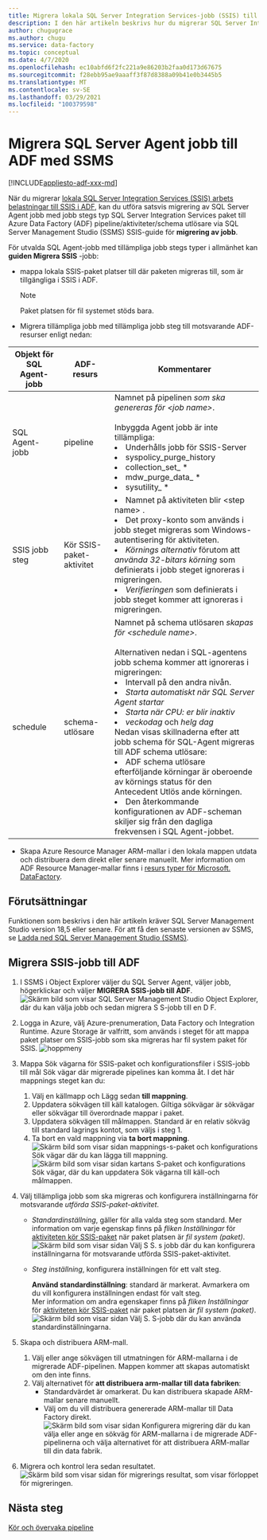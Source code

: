 ```yaml
---
title: Migrera lokala SQL Server Integration Services-jobb (SSIS) till Azure Data Factory
description: I den här artikeln beskrivs hur du migrerar SQL Server Integration Services-jobb (SSIS) till Azure Data Factory pipelines/aktiviteter/utlösare med SQL Server Management Studio.
author: chugugrace
ms.author: chugu
ms.service: data-factory
ms.topic: conceptual
ms.date: 4/7/2020
ms.openlocfilehash: ec10abfd6f2fc221a9e86203b2faa0d173d67675
ms.sourcegitcommit: f28ebb95ae9aaaff3f87d8388a09b41e0b3445b5
ms.translationtype: MT
ms.contentlocale: sv-SE
ms.lasthandoff: 03/29/2021
ms.locfileid: "100379598"
---
```

# <a name="migrate-sql-server-agent-jobs-to-adf-with-ssms"></a>Migrera SQL Server Agent jobb till ADF med SSMS

[!INCLUDE[appliesto-adf-xxx-md](includes/appliesto-adf-xxx-md.md)]

När du migrerar [lokala SQL Server Integration Services (SSIS) arbets belastningar till SSIS i ADF](scenario-ssis-migration-overview.md), kan du utföra satsvis migrering av SQL Server Agent jobb med jobb stegs typ SQL Server Integration Services paket till Azure Data Factory (ADF) pipeline/aktiviteter/schema utlösare via SQL Server Management Studio (SSMS) SSIS-guide för **migrering av jobb**.

För utvalda SQL Agent-jobb med tillämpliga jobb stegs typer i allmänhet kan **guiden Migrera SSIS** -jobb:

- mappa lokala SSIS-paket platser till där paketen migreras till, som är tillgängliga i SSIS i ADF.
    > [!NOTE]
    > Paket platsen för fil systemet stöds bara.
- Migrera tillämpliga jobb med tillämpliga jobb steg till motsvarande ADF-resurser enligt nedan:

|Objekt för SQL Agent-jobb  |ADF-resurs  |Kommentarer|
|---------|---------|---------|
|SQL Agent-jobb|pipeline     |Namnet på pipelinen *som ska genereras för \<job name>*. <br> <br> Inbyggda Agent jobb är inte tillämpliga: <li> Underhålls jobb för SSIS-Server <li> syspolicy_purge_history <li> collection_set_ * <li> mdw_purge_data_ * <li> sysutility_ *|
|SSIS jobb steg|Kör SSIS-paket-aktivitet|<li> Namnet på aktiviteten blir \<step name> . <li> Det proxy-konto som används i jobb steget migreras som Windows-autentisering för aktiviteten. <li> *Körnings alternativ* förutom att *använda 32-bitars körning* som definierats i jobb steget ignoreras i migreringen. <li> *Verifieringen* som definierats i jobb steget kommer att ignoreras i migreringen.|
|schedule      |schema-utlösare        |Namnet på schema utlösaren *skapas för \<schedule name>*. <br> <br> Alternativen nedan i SQL-agentens jobb schema kommer att ignoreras i migreringen: <li> Intervall på den andra nivån. <li> *Starta automatiskt när SQL Server Agent startar* <li> *Starta när CPU: er blir inaktiv* <li> *veckodag* och *helg dag*<time zone> <br> Nedan visas skillnaderna efter att jobb schema för SQL-Agent migreras till ADF schema utlösare: <li> ADF schema utlösare efterföljande körningar är oberoende av körnings status för den Antecedent Utlös ande körningen. <li> Den återkommande konfigurationen av ADF-scheman skiljer sig från den dagliga frekvensen i SQL Agent-jobbet.|

- Skapa Azure Resource Manager ARM-mallar i den lokala mappen utdata och distribuera dem direkt eller senare manuellt. Mer information om ADF Resource Manager-mallar finns i [resurs typer för Microsoft. DataFactory](/azure/templates/microsoft.datafactory/allversions).

## <a name="prerequisites"></a>Förutsättningar

Funktionen som beskrivs i den här artikeln kräver SQL Server Management Studio version 18,5 eller senare. För att få den senaste versionen av SSMS, se [Ladda ned SQL Server Management Studio (SSMS)](/sql/ssms/download-sql-server-management-studio-ssms).

## <a name="migrate-ssis-jobs-to-adf"></a>Migrera SSIS-jobb till ADF

1. I SSMS i Object Explorer väljer du SQL Server Agent, väljer jobb, högerklickar och väljer **MIGRERA SSIS-jobb till ADF**.
![Skärm bild som visar SQL Server Management Studio Object Explorer, där du kan välja jobb och sedan migrera S S-jobb till en D F.](media/how-to-migrate-ssis-job-ssms/menu.png)

1. Logga in Azure, välj Azure-prenumeration, Data Factory och Integration Runtime. Azure Storage är valfritt, som används i steget för att mappa paket platser om SSIS-jobb som ska migreras har fil system paket för SSIS.
![hoppmeny](media/how-to-migrate-ssis-job-ssms/step1.png)

1. Mappa Sök vägarna för SSIS-paket och konfigurationsfiler i SSIS-jobb till mål Sök vägar där migrerade pipelines kan komma åt. I det här mappnings steget kan du:

    1. Välj en källmapp och Lägg sedan **till mappning**.
    1. Uppdatera sökvägen till käll katalogen. Giltiga sökvägar är sökvägar eller sökvägar till överordnade mappar i paket.
    1. Uppdatera sökvägen till målmappen. Standard är en relativ sökväg till standard lagrings kontot, som väljs i steg 1.
    1. Ta bort en vald mappning via **ta bort mappning**.
![Skärm bild som visar sidan mappnings-s-paket och konfigurations Sök vägar där du kan lägga till mappning. ](media/how-to-migrate-ssis-job-ssms/step2.png)
 ![ Skärm bild som visar sidan kartans S-paket och konfigurations Sök vägar, där du kan uppdatera Sök vägarna till käll-och målmappen.](media/how-to-migrate-ssis-job-ssms/step2-1.png)

1. Välj tillämpliga jobb som ska migreras och konfigurera inställningarna för motsvarande *utförda SSIS-paket-aktivitet*.

    - *Standardinställning*, gäller för alla valda steg som standard. Mer information om varje egenskap finns på *fliken Inställningar* för [aktiviteten kör SSIS-paket](how-to-invoke-ssis-package-ssis-activity.md) när paket platsen är *fil system (paket)*.
    ![Skärm bild som visar sidan Välj S S. s jobb där du kan konfigurera inställningarna för motsvarande utförda SSIS-paket-aktivitet.](media/how-to-migrate-ssis-job-ssms/step3-1.png)
    - *Steg inställning*, konfigurera inställningen för ett valt steg.
        
        **Använd standardinställning**: standard är markerat. Avmarkera om du vill konfigurera inställningen endast för valt steg.  
        Mer information om andra egenskaper finns på *fliken Inställningar* för [aktiviteten kör SSIS-paket](how-to-invoke-ssis-package-ssis-activity.md) när paket platsen är *fil system (paket)*.
    ![Skärm bild som visar sidan Välj S. S-jobb där du kan använda standardinställningarna.](media/how-to-migrate-ssis-job-ssms/step3-2.png)

1. Skapa och distribuera ARM-mall.
    1. Välj eller ange sökvägen till utmatningen för ARM-mallarna i de migrerade ADF-pipelinen. Mappen kommer att skapas automatiskt om den inte finns.
    2. Välj alternativet för **att distribuera arm-mallar till data fabriken**:
        - Standardvärdet är omarkerat. Du kan distribuera skapade ARM-mallar senare manuellt.
        - Välj om du vill distribuera genererade ARM-mallar till Data Factory direkt.
    ![Skärm bild som visar sidan Konfigurera migrering där du kan välja eller ange en sökväg för ARM-mallarna i de migrerade ADF-pipelinerna och välja alternativet för att distribuera ARM-mallar till din data fabrik.](media/how-to-migrate-ssis-job-ssms/step4.png)

1. Migrera och kontrol lera sedan resultatet.
![Skärm bild som visar sidan för migrerings resultat, som visar förloppet för migreringen.](media/how-to-migrate-ssis-job-ssms/step5.png)

## <a name="next-steps"></a>Nästa steg

[Kör och övervaka pipeline](how-to-invoke-ssis-package-ssis-activity.md)